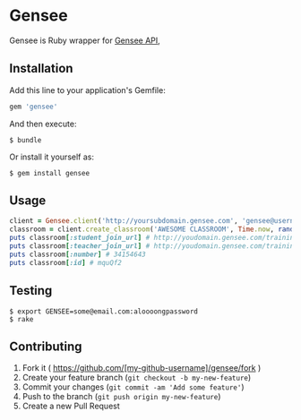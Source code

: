 # Gensee

Gensee is Ruby wrapper for [Gensee API](http://www.gensee.com/document-technical.php),

## Installation

Add this line to your application's Gemfile:

```ruby
gem 'gensee'
```

And then execute:

    $ bundle

Or install it yourself as:

    $ gem install gensee

## Usage

```ruby
client = Gensee.client('http://yoursubdomain.gensee.com', 'gensee@username', 'yourpassword')
classroom = client.create_classroom('AWESOME CLASSROOM', Time.now, rand(100_000..200_000), rand(100_000..2000_000))
puts classroom[:student_join_url] # http://youdomain.gensee.com/training/site/s/{classroom_number}
puts classroom[:teacher_join_url] # http://youdomain.gensee.com/training/site/s/{classroom_number}
puts classroom[:number] # 34154643
puts classroom[:id] # mquQf2
```

## Testing

    $ export GENSEE=some@email.com:aloooongpassword
    $ rake

## Contributing

1. Fork it ( https://github.com/[my-github-username]/gensee/fork )
2. Create your feature branch (`git checkout -b my-new-feature`)
3. Commit your changes (`git commit -am 'Add some feature'`)
4. Push to the branch (`git push origin my-new-feature`)
5. Create a new Pull Request
